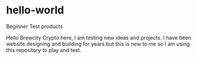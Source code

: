# hello-world
Beginner Test products

Hello Brewcity Crypto here, I am testing new ideas and projects. I have been website designing and building for years but this is new to me so I am using this repository to play and test.
